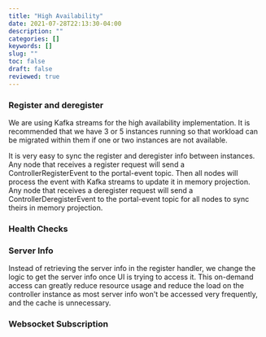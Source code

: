 ```yaml
---
title: "High Availability"
date: 2021-07-28T22:13:30-04:00
description: ""
categories: []
keywords: []
slug: ""
toc: false
draft: false
reviewed: true
---
```


### Register and deregister

We are using Kafka streams for the high availability implementation. It is recommended that we have 3 or 5 instances running so that workload can be migrated within them if one or two instances are not available. 

It is very easy to sync the register and deregister info between instances. Any node that receives a register request will send a ControllerRegisterEvent to the portal-event topic. Then all nodes will process the event with Kafka streams to update it in memory projection. Any node that receives a deregister request will send a ControllerDeregisterEvent to the portal-event topic for all nodes to sync theirs in memory projection. 

### Health Checks


### Server Info

Instead of retrieving the server info in the register handler, we change the logic to get the server info once UI is trying to access it. This on-demand access can greatly reduce resource usage and reduce the load on the controller instance as most server info won't be accessed very frequently, and the cache is unnecessary. 

### Websocket Subscription


